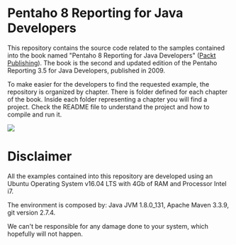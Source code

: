 Pentaho 8 Reporting for Java Developers
===

This repository contains the source code related to the samples contained into the book named "Pentaho 8 Reporting for Java Developers" ([Packt Publishing](https://www.packtpub.com/)). The book is the second and updated edition of the Pentaho Reporting 3.5 for Java Developers, published in 2009.

To make easier for the developers to find the requested example, the repository is organized by chapter. There is folder defined for each chapter of the book. Inside each folder representing a chapter you will find a project. Check the README file to understand the project and how to compile and run it.

[<img src="http://fcorti.com/wp-content/uploads/2013/08/book-1024x598.png">](https://www.packtpub.com/big-data-and-business-intelligence/pentaho-8-reporting-java-developers)

# Disclaimer

All the examples contained into this repository are developed using an Ubuntu Operating System v16.04 LTS with 4Gb of RAM and Processor Intel i7. 

The environment is composed by: Java JVM 1.8.0_131, Apache Maven 3.3.9, git version 2.7.4.

We can't be responsible for any damage done to your system, which hopefully will not happen.
